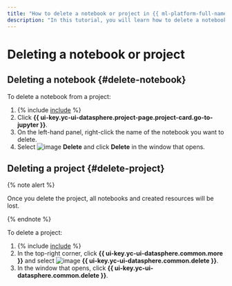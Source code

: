 ```yaml
---
title: "How to delete a notebook or project in {{ ml-platform-full-name }}"
description: "In this tutorial, you will learn how to delete a notebook or project in {{ ml-platform-name }}."
---
```


# Deleting a notebook or project

## Deleting a notebook {#delete-notebook}

To delete a notebook from a project:
1. {% include [include](../../../_includes/datasphere/ui-find-project.md) %}
1. Click **{{ ui-key.yc-ui-datasphere.project-page.project-card.go-to-jupyter }}**.
1. On the left-hand panel, right-click the name of the notebook you want to delete.
1. Select ![image](../../../_assets/console-icons/xmark.svg) **Delete** and click **Delete** in the window that opens.

## Deleting a project {#delete-project}

{% note alert %}

Once you delete the project, all notebooks and created resources will be lost.

{% endnote %}

To delete a project:
1. {% include [include](../../../_includes/datasphere/ui-find-project.md) %}
1. In the top-right corner, click **{{ ui-key.yc-ui-datasphere.common.more }}** and select ![image](../../../_assets/console-icons/trash-bin.svg) **{{ ui-key.yc-ui-datasphere.common.delete }}**.
1. In the window that opens, click **{{ ui-key.yc-ui-datasphere.common.delete }}**.